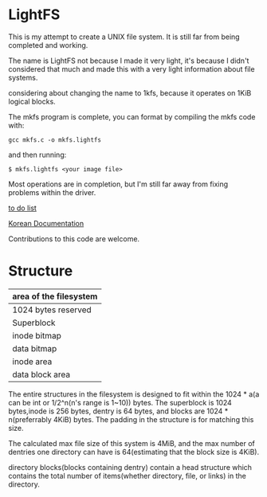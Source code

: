 # LightFS
This is my attempt to create a UNIX file system. It is still far from being completed and working.

The name is LightFS not because I made it very light, it's because I didn't considered that much and made this with a very light information about file systems.

considering about changing the name to 1kfs, because it operates on 1KiB logical blocks.

The mkfs program is complete, you can format by compiling the mkfs code with:

```
gcc mkfs.c -o mkfs.lightfs
```

and then running:

```
$ mkfs.lightfs <your image file>
```

Most operations are in completion, but I'm still far away from fixing problems within the driver.

[to do list](todo.md)

[Korean Documentation](korean.md)

Contributions to this code are welcome.

# Structure
| area of the filesystem |
| ---------- |
| 1024 bytes reserved |
| Superblock |
| inode bitmap |
| data bitmap |
| inode area |
| data block area |

The entire structures in the filesystem is designed to fit within the 1024 * a(a can be int or 1/2^n(n's range is 1~10)) bytes. The superblock is 1024 bytes,inode is 256 bytes, dentry is 64 bytes, and blocks are 1024 * n(preferrably 4KiB) bytes. The padding in the structure is for matching this size.

The calculated max file size of this system is 4MiB, and the max number of dentries one directory can have is 64(estimating that the block size is 4KiB).

directory blocks(blocks containing dentry) contain a head structure which contains the total number of items(whether directory, file, or links) in the directory.
